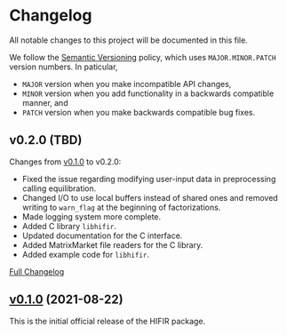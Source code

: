 # Changelog #

All notable changes to this project will be documented in this file.

We follow the [Semantic Versioning](https://semver.org/) policy, which uses `MAJOR.MINOR.PATCH` version numbers. In paticular,

- `MAJOR` version when you make incompatible API changes,
- `MINOR` version when you add functionality in a backwards compatible manner, and
- `PATCH` version when you make backwards compatible bug fixes.

## v0.2.0 (TBD) ##

Changes from [v0.1.0](https://github.com/hifirworks/hifir/releases/tag/v0.1.0) to v0.2.0:

- Fixed the issue regarding modifying user-input data in preprocessing calling equilibration.
- Changed I/O to use local buffers instead of shared ones and removed writing to `warn_flag` at the beginning of factorizations.
- Made logging system more complete.
- Added C library `libhifir`.
- Updated documentation for the C interface.
- Added MatrixMarket file readers for the C library.
- Added example code for `libhifir`.

[Full Changelog](https://github.com/hifirworks/hifir/compare/v0.1.0...HEAD)

## [v0.1.0](https://github.com/hifirworks/hifir/releases/tag/v0.1.0) (2021-08-22) ##

This is the initial official release of the HIFIR package.
